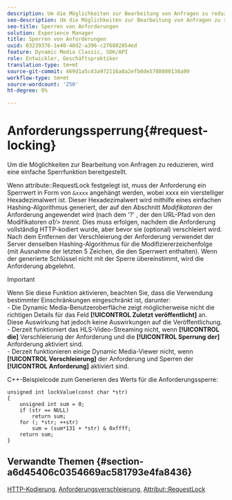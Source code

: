 ```yaml
---
description: Um die Möglichkeiten zur Bearbeitung von Anfragen zu reduzieren, wird eine einfache Sperrfunktion bereitgestellt.
seo-description: Um die Möglichkeiten zur Bearbeitung von Anfragen zu reduzieren, wird eine einfache Sperrfunktion bereitgestellt.
seo-title: Sperren von Anforderungen
solution: Experience Manager
title: Sperren von Anforderungen
uuid: 03239376-1e40-48d2-a396-c276802854ed
feature: Dynamic Media Classic, SDK/API
role: Entwickler, Geschäftspraktiker
translation-type: tm+mt
source-git-commit: 469d1a5c43a972116a8a2efb0de5708800130a99
workflow-type: tm+mt
source-wordcount: '250'
ht-degree: 0%

---
```



# Anforderungssperrung{#request-locking}

Um die Möglichkeiten zur Bearbeitung von Anfragen zu reduzieren, wird eine einfache Sperrfunktion bereitgestellt.

Wenn attribute::RequestLock festgelegt ist, muss der Anforderung ein Sperrwert in Form von `&xxxx` angehängt werden, wobei xxxx ein vierstelliger Hexadezimalwert ist. Dieser Hexadezimalwert wird mithilfe eines einfachen Hashing-Algorithmus generiert, der auf den Abschnitt *Modifikatoren* der Anforderung angewendet wird (nach dem &#39;?&#39; , der den URL-Pfad von den Modifikatoren *a1/> trennt.* Dies muss erfolgen, nachdem die Anforderung vollständig HTTP-kodiert wurde, aber bevor sie (optional) verschleiert wird. Nach dem Entfernen der Verschleierung der Anforderung verwendet der Server denselben Hashing-Algorithmus für die Modifiziererzeichenfolge (mit Ausnahme der letzten 5 Zeichen, die den Sperrwert enthalten). Wenn der generierte Schlüssel nicht mit der Sperre übereinstimmt, wird die Anforderung abgelehnt.

>[!IMPORTANT]
>
>Wenn Sie diese Funktion aktivieren, beachten Sie, dass die Verwendung bestimmter Einschränkungen eingeschränkt ist, darunter:<br>- Die Dynamic Media-Benutzeroberfläche zeigt möglicherweise nicht die richtigen Details für das Feld **[!UICONTROL Zuletzt veröffentlicht]** an. Diese Auswirkung hat jedoch keine Auswirkungen auf die Veröffentlichung.<br>- Derzeit funktioniert das HLS-Video-Streaming nicht, wenn **[!UICONTROL die]** Verschleierung der Anforderung und die  **[!UICONTROL Sperrung der]** Anforderung aktiviert sind.<br>- Derzeit funktionieren einige Dynamic Media-Viewer nicht, wenn  **[!UICONTROL Verschleierung]** der Anforderung und Sperren der  **[!UICONTROL Anforderung]** aktiviert sind.

C++-Beispielcode zum Generieren des Werts für die Anforderungssperre:

```
unsigned int lockValue(const char *str) 
{ 
    unsigned int sum = 0; 
    if (str == NULL) 
        return sum; 
    for (; *str; ++str) 
        sum = (sum*131 + *str) & 0xffff; 
    return sum; 
} 
```

## Verwandte Themen {#section-a6d45406c0354669ac581793e4fa8436}

[HTTP-Kodierung](../../../../../is-api/http-ref/image-serving-api-ref/c-http-protocol-reference/c-syntax-and-features/r-http-encoding.md#reference-bb34dd13f316462695448acfa8f92df7),  [Anforderungsverschleierung](../../../../../is-api/http-ref/image-serving-api-ref/c-http-protocol-reference/c-syntax-and-features/r-request-obfuscation.md#reference-895f65d6796c43bb9bad21a676ed714d),  [Attribut::RequestLock](../../../../../is-api/image-catalog/image-serving-api-ref/c-image-catalog-reference/c-attributes-reference/r-requestlock.md#reference-8bbe2f581be847d3b9fa123e8e5e94b0)
